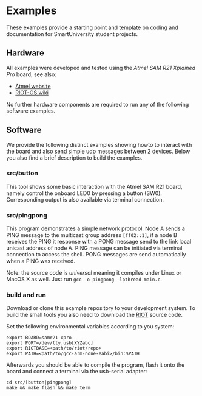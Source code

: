 # Examples

These examples provide a starting point and template on coding and documentation
for SmartUniversity student projects.

## Hardware

All examples were developed and tested using the _Atmel SAM R21 Xplained Pro_
board, see also:

* [Atmel website](http://www.atmel.com/tools/ATSAMR21-XPRO.aspx)
* [RIOT-OS wiki](https://github.com/RIOT-OS/RIOT/wiki/Board%3A-Samr21-xpro)

No further hardware components are required to run any of the following software
examples.

## Software

We provide the following distinct examples showing howto to interact with the
board and also send simple udp messages between 2 devices. Below you also find
a brief description to build the examples.

### src/button

This tool shows some basic interaction with the Atmel SAM R21 board, namely
control the onboard LED0 by pressing a button (SW0). Corresponding output
is also available via terminal connection.

### src/pingpong

This program demonstrates a simple network protocol. Node A sends a PING message
to the multicast group address ```[ff02::1]```, if a node B receives the PING it
response with a PONG message send to the link local unicast address of node A.
PING message can be initiated via terminal connection to access the shell. PONG
messages are send automatically when a PING was received.

Note: the source code is _universal_ meaning it compiles under Linux or MacOS X
as well. Just run ```gcc -o pingpong -lpthread main.c```.

### build and run

Download or clone this example repository to your development system. To build
the small tools you also need to download the
[RIOT](https://github.com/riot-os/riot) source code.

Set the following environmental variables according to you system:
```
export BOARD=samr21-xpro
export PORT=/dev/tty.usb[XYZabc]
export RIOTBASE=<path/to/riot/repo>
export PATH=<path/to/gcc-arm-none-eabi>/bin:$PATH
```
Afterwards you should be able to compile the program, flash it onto the board
and connect a terminal via the usb-serial adapter:
```
cd src/[button|pingpong]
make && make flash && make term
```

